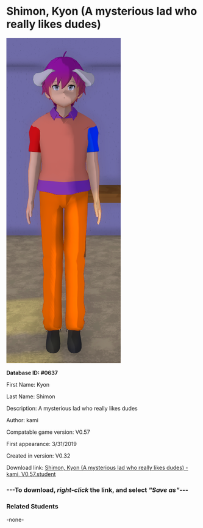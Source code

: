 # Shimon, Kyon (A mysterious lad who really likes dudes)

<img src="../../Files/Images/Shimon, Kyon (A mysterious lad who really likes dudes).png" title="Shimon, Kyon (A mysterious lad who really likes dudes) - kami, V0.57">

**Database ID: #0637**

First Name: Kyon

Last Name: Shimon

Description: A mysterious lad who really likes dudes

Author: kami

Compatable game version: V0.57

First appearance: 3/31/2019

Created in version: V0.32

Download link: <a href="https://raw.githubusercontent.com/Arbiter1223/Daigaku-Gurashi-Custom-Students/master/Files/Student%20Files/Shimon%2C%20Kyon%20(A%20mysterious%20lad%20who%20really%20likes%20dudes)%20-%20kami%2C%20V0.57.student">Shimon, Kyon (A mysterious lad who really likes dudes) - kami, V0.57.student</a>

### ---**To download, _right-click_ the link, and select _"Save as"_**---

### Related Students

-none-
